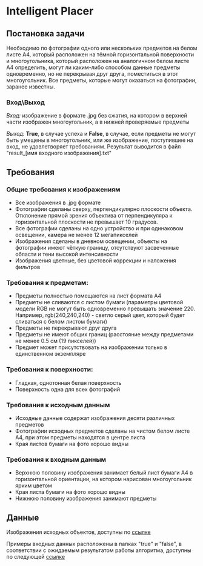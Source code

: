 # Intelligent Placer
## Постановка задачи
Необходимо по фотографии одного или нескольких предметов на белом листе A4, который расположен на тёмной горизонтальной поверхности и многоугольника, который расположен на аналогичном белом листе A4 определить, могут ли каким-либо способом данные предметы одновременно, но не перекрывая друг друга, поместиться в этот многоугольник. Все предметы, которые могут оказаться на фотографии, заранее известны.

### Вход\Выход
*Вход:* 
изображение в формате .jpg без сжатия, на котором в верхней части изображен многоугольник, а в нижней проверяемые предметы

*Выход:* 
**True**, в случае успеха и **False**, в случае, если предметы не могут быть умещены в многоугольник, или же изображение, поступившее на вход, не удовлетворяет требованиям. 
Результат выводится в файл "result\_[имя входного изображения\].txt"

## Требования
### Общие требования к изображениям
+ Все изображения в .jpg формате
+ Фотографии сделаны сверху, перпендикулярно плоскости объекта. Отклонение прямой зрения объектива от перпендикуляра к горизонтальной плоскости не превышает 10 градусов.
+ Все фотографии сделаны на одно устройство и при одинаковом освещении, камера не менее 12 мегапикселей
+ Изображения сделаны в дневном освещении, объекты на фотографии имеют чёткую границу, отсутствуют засвеченные области и тени высокой интенсивности
+ Изображения цветные, без цветовой коррекции и наложения фильтров


### Требования к предметам:
+ Предметы полностью помещаются на лист формата A4
+ Предметы не сливаются с листом бумаги (параметры цветовой модели RGB не могут быть одновременно превышать значение 220. Например, rgb(240,240,240) - светло серый цвет, который будет сливаться с белом листом бумаги)
+ Предметы не перекрывают друг друга
+ Предметы не имеют общих границ (расстояние между предметами не менее 0.5 см (19 пикселей))
+ Предмет может присутствовать на изображении только в единственном экземпляре


### Требования к поверхности:
+ Гладкая, однотонная белая поверхность
+ Поверхность одна для всех фотографий


### Требования к исходным данным
+ Исходные данные содержат изображения десяти различных предметов
+ Фотографии исходных предметов сделаны на чистом белом листе A4, при этом предметы находятся в центре листа 
+ Края листов бумаги на фото хорошо видны 

### Требования к входным данным
+ Верхнюю половину изображения занимает белый лист бумаги A4 в горизонтальной ориентации, на котором нарисован многоугольник ярким цветом 
+ Края листа бумаги на фото хорошо видны 
+ Нижнюю половину изображения занимают предметы

## Данные
Изображения исходных объектов, доступны по [ссылке](https://drive.google.com/drive/folders/1a4XzSREjyc9MpqBEcfjzBQXmNRO5VQp6?usp=sharing)

Примеры входных данных  расположены в папках "true" и "false", в соответствии с ожидаемым результатом работы алгоритма, доступны по следующей [ссылке](https://drive.google.com/drive/folders/1Xi4-pHhXemMedG6puiFzId9kjIyVojrD?usp=sharing)
